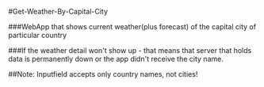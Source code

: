 #Get-Weather-By-Capital-City

###WebApp that shows current weather(plus forecast) of the capital city of particular country

###If the weather detail won't show up - that means that server that holds data is permanently down or the app didn't receive the city name.

##Note: Inputfield accepts only country names, not cities!